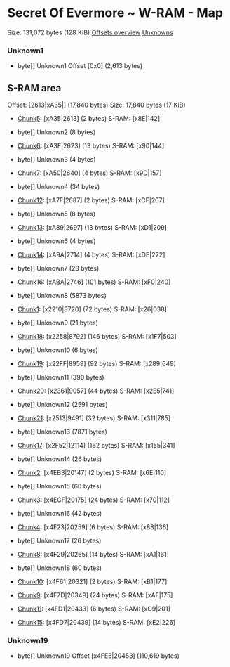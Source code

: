 ﻿# Secret Of Evermore ~ W-RAM - Map

Size: 131,072 bytes (128 KiB)
[Offsets overview](WRAM-Offsets.md)
[Unknowns](WRAM-Unknowns.md)

### Unknown1
* byte[] Unknown1 Offset [0x0]  (2,613 bytes)

## S-RAM area
Offset: [2613|xA35|]  (17,840 bytes)
Size: 17,840 bytes (17 KiB)

* [Chunk5](Chunks/Chunk05.md): [xA35|2613]  (2 bytes)      S-RAM: [x8E|142]

* byte[] Unknown2 (8 bytes)

* [Chunk6](Chunks/Chunk06.md): [xA3F|2623]  (13 bytes)     S-RAM: [x90|144]

* byte[] Unknown3 (4 bytes)

* [Chunk7](Chunks/Chunk07.md): [xA50|2640]  (4 bytes)      S-RAM: [x9D|157]

* byte[] Unknown4 (34 bytes)

* [Chunk12](Chunks/Chunk12.md): [xA7F|2687]  (2 bytes)     S-RAM: [xCF|207]

* byte[] Unknown5 (8 bytes)

* [Chunk13](Chunks/Chunk13.md): [xA89|2697]  (13 bytes)    S-RAM: [xD1|209]

* byte[] Unknown6 (4 bytes)

* [Chunk14](Chunks/Chunk14.md): [xA9A|2714]  (4 bytes)     S-RAM: [xDE|222]

* byte[] Unknown7 (28 bytes)

* [Chunk16](Chunks/Chunk16.md): [xABA|2746]  (101 bytes)   S-RAM: [xF0|240]

* byte[] Unknown8 (5873 bytes)

* [Chunk1](Chunks/Chunk01.md): [x2210|8720]  (72 bytes)    S-RAM: [x26|038]

* byte[] Unknown9 (21 bytes)

* [Chunk18](Chunks/Chunk18.md): [x2258|8792]  (146 bytes)  S-RAM: [x1F7|503]

* byte[] Unknown10 (6 bytes)

* [Chunk19](Chunks/Chunk19.md): [x22FF|8959]  (92 bytes)   S-RAM: [x289|649]

* byte[] Unknown11 (390 bytes)

* [Chunk20](Chunks/Chunk20.md): [x2361|9057]  (44 bytes)   S-RAM: [x2E5|741]

* byte[] Unknown12 (2591 bytes)

* [Chunk21](Chunks/Chunk21.md): [x2513|9491]  (32 bytes)   S-RAM: [x311|785]

* byte[] Unknown13 (7871 bytes)

* [Chunk17](Chunks/Chunk17.md): [x2F52|12114]  (162 bytes) S-RAM: [x155|341]

* byte[] Unknown14 (26 bytes)

* [Chunk2](Chunks/Chunk02.md): [x4EB3|20147]  (2 bytes)    S-RAM: [x6E|110]

* byte[] Unknown15 (60 bytes)

* [Chunk3](Chunks/Chunk03.md): [x4ECF|20175]  (24 bytes)   S-RAM: [x70|112]

* byte[] Unknown16 (42 bytes)

* [Chunk4](Chunks/Chunk04.md): [x4F23|20259]  (6 bytes)    S-RAM: [x88|136]

* byte[] Unknown17 (26 bytes)

* [Chunk8](Chunks/Chunk08.md): [x4F29|20265]  (14 bytes)   S-RAM: [xA1|161]

* byte[] Unknown18 (60 bytes)

* [Chunk10](Chunks/Chunk10.md): [x4F61|20321]  (2 bytes)   S-RAM: [xB1|177]
* [Chunk9](Chunks/Chunk09.md): [x4F7D|20349]  (24 bytes)   S-RAM: [xAF|175]
* [Chunk11](Chunks/Chunk11.md): [x4FD1|20433]  (6 bytes)   S-RAM: [xC9|201]
* [Chunk15](Chunks/Chunk15.md): [x4FD7|20439]  (14 bytes)  S-RAM: [xE2|226]

### Unknown19
* byte[] Unknown19 Offset [x4FE5|20453]  (110,619 bytes)